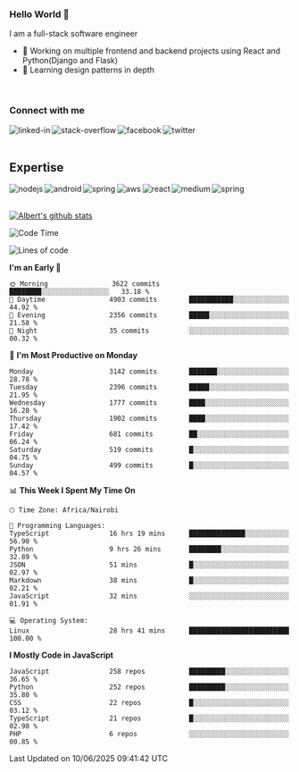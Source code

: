 

### Hello World 👋
I am a full-stack software engineer
- 🔭 Working on multiple frontend and backend projects using React and Python(Django and Flask)
- 🌱 Learning design patterns in depth

<br>

### Connect with me

[<img align="left" alt="linked-in" src="https://img.shields.io/badge/linkedin-%230077B5.svg?&style=for-the-badge&logo=linkedin&logoColor=white" />](https://www.linkedin.com/in/albert-byrone/)

<!-- [<img align="left" alt="medium" src="https://img.shields.io/badge/medium-%2312100E.svg?&style=for-the-badge&logo=medium&logoColor=white" />](https://56faisal.medium.com/) -->

[<img align="left" alt="stack-overflow" src="https://img.shields.io/badge/stack%20overflow-FE7A16?logo=stack-overflow&logoColor=white&style=for-the-badge" />](https://stackoverflow.com/users/11916317/albert-byrone)

[<img align="left" alt="facebook" src="https://img.shields.io/badge/facebook-%231877F2.svg?&style=for-the-badge&logo=facebook&logoColor=white" />](https://web.facebook.com/albert.byrone.1/)

[<img align="left" alt="twitter" src="https://img.shields.io/badge/twitter-%231DA1F2.svg?&style=for-the-badge&logo=twitter&logoColor=white" />](https://twitter.com/byrone_albert)

<br>

<br>

## Expertise
<img align="left" alt="nodejs" src="https://img.shields.io/badge/python%20-%2343853D.svg?&style=for-the-badge&logo=node.js&logoColor=white" />
<img align="left" alt="android" src="https://img.shields.io/badge/Flask-3DDC84?logo=android&logoColor=white&style=for-the-badge" />
<img align="left" alt="spring" src="https://img.shields.io/badge/drf%20-%236DB33F.svg?&style=for-the-badge&logo=spring&logoColor=white" />
<img align="left" alt="aws" src="https://img.shields.io/badge/django%20AWS-%23232F3E?logo=amazon-aws&logoColor=white&style=for-the-badge" />
<img align="left" alt="react" src="https://img.shields.io/badge/react%20-%2320232a.svg?&style=for-the-badge&logo=react&logoColor=%2361DAFB" />
<img align="left" alt="medium" src="https://img.shields.io/badge/Angular-%23316192.svg?&style=for-the-badge&logo=postgresql&logoColor=white" />
<img align="left" alt="spring" src="https://img.shields.io/badge/Javascript%20-%236DB33F.svg?&style=for-the-badge&logo=spring&logoColor=white" />
<br>
<br>


[![Albert's github stats](https://github-readme-stats.vercel.app/api?username=Albert-Byrone&count_private=true&show_icons=true&theme=radical&hide_rank=false)](https://github.com/anuraghazra/github-readme-stats)

<!-- [![Top Langs](https://github-readme-stats.vercel.app/api/top-langs/?username=Albert-Byrone&layout=compact)](https://github.com/anuraghazra/github-readme-stats) -->

<!--
**Albert-Byrone/Albert-Byrone** is a ✨ _special_ ✨ repository because its `README.md` (this file) appears on your GitHub profile.

Here are some ideas to get you started:

- 🔭 I’m currently working on ...
- 🌱 I’m currently learning ...
- 👯 I’m looking to collaborate on ...
- 🤔 I’m looking for help with ...
- 💬 Ask me about ...
- 📫 How to reach me: ...
- 😄 Pronouns: ...
- ⚡ Fun fact: ...
-->


<!--START_SECTION:waka-->
![Code Time](http://img.shields.io/badge/Code%20Time-1%2C917%20hrs%2058%20mins-blue)

![Lines of code](https://img.shields.io/badge/From%20Hello%20World%20I%27ve%20Written-80.5%20million%20lines%20of%20code-blue)

**I'm an Early 🐤** 

```text
🌞 Morning                3622 commits        ████████░░░░░░░░░░░░░░░░░   33.18 % 
🌆 Daytime                4903 commits        ███████████░░░░░░░░░░░░░░   44.92 % 
🌃 Evening                2356 commits        █████░░░░░░░░░░░░░░░░░░░░   21.58 % 
🌙 Night                  35 commits          ░░░░░░░░░░░░░░░░░░░░░░░░░   00.32 % 
```
📅 **I'm Most Productive on Monday** 

```text
Monday                   3142 commits        ███████░░░░░░░░░░░░░░░░░░   28.78 % 
Tuesday                  2396 commits        █████░░░░░░░░░░░░░░░░░░░░   21.95 % 
Wednesday                1777 commits        ████░░░░░░░░░░░░░░░░░░░░░   16.28 % 
Thursday                 1902 commits        ████░░░░░░░░░░░░░░░░░░░░░   17.42 % 
Friday                   681 commits         ██░░░░░░░░░░░░░░░░░░░░░░░   06.24 % 
Saturday                 519 commits         █░░░░░░░░░░░░░░░░░░░░░░░░   04.75 % 
Sunday                   499 commits         █░░░░░░░░░░░░░░░░░░░░░░░░   04.57 % 
```


📊 **This Week I Spent My Time On** 

```text
🕑︎ Time Zone: Africa/Nairobi

💬 Programming Languages: 
TypeScript               16 hrs 19 mins      ██████████████░░░░░░░░░░░   56.90 % 
Python                   9 hrs 26 mins       ████████░░░░░░░░░░░░░░░░░   32.89 % 
JSON                     51 mins             █░░░░░░░░░░░░░░░░░░░░░░░░   02.97 % 
Markdown                 38 mins             █░░░░░░░░░░░░░░░░░░░░░░░░   02.21 % 
JavaScript               32 mins             ░░░░░░░░░░░░░░░░░░░░░░░░░   01.91 % 

💻 Operating System: 
Linux                    28 hrs 41 mins      █████████████████████████   100.00 % 
```

**I Mostly Code in JavaScript** 

```text
JavaScript               258 repos           █████████░░░░░░░░░░░░░░░░   36.65 % 
Python                   252 repos           █████████░░░░░░░░░░░░░░░░   35.80 % 
CSS                      22 repos            █░░░░░░░░░░░░░░░░░░░░░░░░   03.12 % 
TypeScript               21 repos            █░░░░░░░░░░░░░░░░░░░░░░░░   02.98 % 
PHP                      6 repos             ░░░░░░░░░░░░░░░░░░░░░░░░░   00.85 % 
```




 Last Updated on 10/06/2025 09:41:42 UTC
<!--END_SECTION:waka-->
